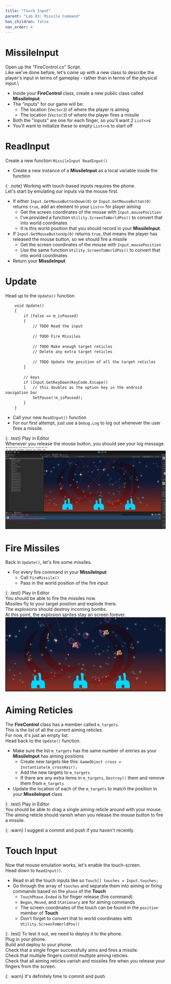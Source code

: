 ```yaml
---
title: "Touch Input"
parent: "Lab 03: Missile Command"
has_children: false
nav_order: 4
---
```


# MissileInput
Open up the "FireControl.cs" Script.\
Like we've done before, let's come up with a new class to describe the player's input in terms of gameplay - rather than in terms of the physical input.\
* Inside your **FireControl** class, create a new public class called **MissileInput**.
* The "inputs" for our game will be:
	* The location (`Vector3`) of where the player is aiming
	* The location (`Vector3`) of where the player fires a missile
* Both the "inputs" are one for each finger, so you'll want 2 `List<>`s
* You'll want to initialize these to empty `List<>`s to start off

# ReadInput
Create a new function `MissileInput ReadInput()`
* Create a new instance of a **MissileInput** as a local variable inside the function

{: .note}
Working with touch-based inputs requires the phone.\
Let's start by emulating our inputs via the mouse first.

* If either `Input.GetMouseButtonDown(0)` or `Input.GetMouseButton(0)` returns `true`, add an element to your `List<>` for player aiming
	* Get the screen coordinates of the mouse with `Input.mousePosition`
	* I've provided a function `Utility.ScreenToWorldPos()` to convert that into world coordinates
	* It is this world position that you should record in your **MissileInput**.
* If `Input.GetMouseButtonUp(0)` returns `true`, that means the player has released the mouse button, so we should fire a missile
	* Get the screen coordinates of the mouse with `Input.mousePosition`
	* Use the same function `Utility.ScreenToWorldPos()` to convert that into world coordinates
* Return your **MissileInput**

# Update
Head up to the `Update()` function
```
    void Update()
    {
        if (false == m_isPaused)
        {
            // TODO Read the input

            // TODO Fire Missiles

            // TODO Make enough target reticles
            // Delete any extra target reticles

            // TODO Update the position of all the target reticles
        }

        // keys
        if (Input.GetKeyDown(KeyCode.Escape))
        {   // this doubles as the option key in the android navigation bar
            SetPause(!m_isPaused);
        }
    }
```
* Call your new `ReadInput()` function
* For our first attempt, just use a `Debug.Log` to log out whenever the user fires a missile.

{: .test}
Play in Editor\
Whenever you release the mouse button, you should see your log message.\
![Test It](images/lab03/gameplay02.jpg "Test It")

# Fire Missiles
Back in `Update()`, let's fire some missiles.
* For every fire command in your **MissileInput**
    * Call `FireMissile()`
    * Pass in the world position of the fire input

{: .test}
Play in Editor\
You should be able to fire the missiles now.\
Missiles fly to your target position and explode there.\
The explosions should destroy incoming bombs.\
At this point, the explosion sprites stay an screen forever.
![Test It](images/lab03/gameplay03.jpg "Test It")

# Aiming Reticles
The **FireControl** class has a member called `m_targets`.\
This is the list of all the current aiming reticles.\
For now, it's just an empty list.\
Head back to the `Update()` function.
* Make sure the list `m_targets` has the same number of entries as your **MissileInput** has aiming positions
    * Create new targets like this: `GameObject cross = Instantiate(m_crossHair);`
    * Add the new targets to `m_targets`
    * If there are any extra items in `m_targets`, `Destroy()` them and remove them from `m_targets`
* Update the location of each of the `m_targets` to match the position in your **MissileInput** class

{: .test}
Play in Editor\
You should be able to drag a single aiming reticle around with your mouse.\
The aiming reticle should vanish when you release the mouse button to fire a missile.

{: .warn}
I suggest a commit and push if you haven't recently.

# Touch Input
Now that mouse emulation works, let's enable the touch-screen.\
Head down to `ReadInput()`.
* Read in all the touch inputs like so `Touch[] touches = Input.touches;`
* Go through the array of `touches` and separate them into aiming or firing commands based on the `phase` of the **Touch**
    * `TouchPhase.Ended` is for finger release (fire command)
    * `Began`, `Moved`, and `Stationary` are for aiming commands
    * The screen coordinates of the touch can be found in the `position` member of **Touch**
    * Don't forget to convert that to world coordinates with `Utility.ScreenToWorldPos()`

{: .test}
To test it out, we need to deploy it to the phone.\
Plug in your phone.\
Build and deploy to your phone.\
Check that a single finger successfully aims and fires a missile.\
Check that multiple fingers control multiple aiming reticles.\
Check that all aiming reticles vanish and missiles fire when you release your fingers from the screen.

{: .warn}
It's definitely time to commit and push.